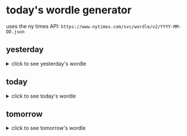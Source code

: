 # today's wordle generator

uses the ny times API: `https://www.nytimes.com/svc/wordle/v2/YYYY-MM-DD.json`

## yesterday

<details>
    <summary>click to see yesterday's wordle</summary>

    draft

</details>

## today

<details>
    <summary>click to see today's wordle</summary>

    wafer

</details>

## tomorrow

<details>
    <summary>click to see tomorrow's wordle</summary>

    crawl

</details>

